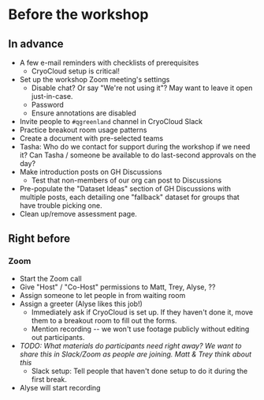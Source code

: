 # Before the workshop

## In advance

* A few e-mail reminders with checklists of prerequisites
    * CryoCloud setup is critical!
* Set up the workshop Zoom meeting's settings
    * Disable chat? Or say "We're not using it"? May want to leave it open
      just-in-case.
    * Password
    * Ensure annotations are disabled
* Invite people to `#qgreenland` channel in CryoCloud Slack
* Practice breakout room usage patterns
* Create a document with pre-selected teams
* Tasha: Who do we contact for support during the workshop if we need it? Can Tasha /
  someone be available to do last-second approvals on the day?
* Make introduction posts on GH Discussions
    * Test that non-members of our org can post to Discussions
* Pre-populate the "Dataset Ideas" section of GH Discussions with multiple posts,
  each detailing one "fallback" dataset for groups that have trouble picking one.
* Clean up/remove assessment page.


## Right before

### Zoom

* Start the Zoom call
* Give "Host" / "Co-Host" permissions to Matt, Trey, Alyse, ??
* Assign someone to let people in from waiting room
* Assign a greeter (Alyse likes this job!)
    * Immediately ask if CryoCloud is set up. If they haven't done it, move them to a
      breakout room to fill out the forms.
    * Mention recording -- we won't use footage publicly without editing out
      participants.
* _TODO: What materials do participants need right away? We want to share this in
  Slack/Zoom as people are joining. Matt & Trey think about this_
    * Slack setup: Tell people that haven't done setup to do it during the first break.
* Alyse will start recording
